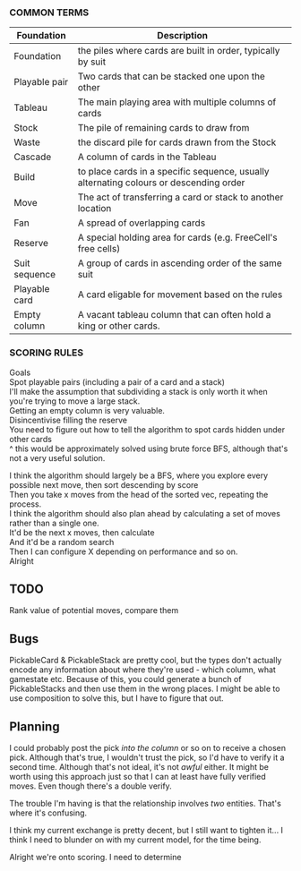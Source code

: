 ### COMMON TERMS

Foundation|Description
---|---
Foundation | the piles where cards are built in order, typically by suit
Playable pair | Two cards that can be stacked one upon the other
Tableau | The main playing area with multiple columns of cards
Stock | The pile of remaining cards to draw from
Waste | the discard pile for cards drawn from the Stock
Cascade | A column of cards in the Tableau
Build | to place cards in a specific sequence, usually alternating colours or descending order
Move | The act of transferring a card or stack to another location
Fan | A spread of overlapping cards
Reserve | A special holding area for cards (e.g. FreeCell's free cells)
Suit sequence | A group of cards in ascending order of the same suit
Playable card | A card eligable for movement based on the rules
Empty column | A vacant tableau column that can often hold a king or other cards.





### SCORING RULES

Goals  
Spot playable pairs (including a pair of a card and a stack)  
I'll make the assumption that subdividing a stack is only worth it when you're trying to move a large stack.  
Getting an empty column is very valuable.  
Disincentivise filling the reserve  
You need to figure out how to tell the algorithm to spot cards hidden under other cards  
  ^ this would be approximately solved using brute force BFS, although that's not a very useful solution.  

I think the algorithm should largely be a BFS, where you explore every possible next move, then sort descending by score  
Then you take x moves from the head of the sorted vec, repeating the process.  
I think the algorithm should also plan ahead by calculating a set of moves rather than a single one.  
It'd be the next x moves, then calculate  
And it'd be a random search  
Then I can configure X depending on performance and so on.  
Alright  




## TODO
Rank value of potential moves, compare them

## Bugs
PickableCard & PickableStack are pretty cool, but the types don't actually encode any information about where they're used - which column, what gamestate etc.
Because of this, you could generate a bunch of PickableStacks and then use them in the wrong places.
I might be able to use composition to solve this, but I have to figure that out.




## Planning

I could probably post the pick _into the column_ or so on to receive a chosen pick.
Although that's true, I wouldn't trust the pick, so I'd have to verify it a second time.
Although that's not ideal, it's not _awful_ either. It might be worth using this approach just so that I can at least have fully verified moves.
Even though there's a double verify.

The trouble I'm having is that the relationship involves _two_ entities.
That's where it's confusing.

I think my current exchange is pretty decent, but I still want to tighten it...
I think I need to blunder on with my current model, for the time being.


Alright we're onto scoring.
I need to determine 
